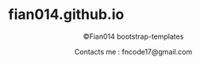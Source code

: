 # fian014.github.io

<p align="center">
©Fian014
bootstrap-templates
</p>
<p align="center">
Contacts me : fncode17@gmail.com
</p>
